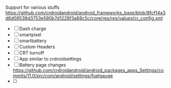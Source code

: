 Support for various stuffs 
https://github.com/crdroidandroid/android_frameworks_base/blob/8fcf14a3d6d08539d3753e580b7d1228f3a88c5c/core/res/res/values/cr_config.xml

- [ ] Dash charge
- [ ] smartpixel
- [ ] smartbattery
- [ ] Custom Headers
- [ ] CRT turnoff
- [ ] App similar to crdroidsettings
- [ ] Battery page changes https://github.com/crdroidandroid/android_packages_apps_Settings/commits/11.0/src/com/android/settings/fuelgauge
- [ ] 

